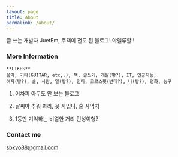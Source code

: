 ```yaml
---
layout: page
title: About
permalink: /about/
---
```


글 쓰는 개발자 JuetEm, 주객이 전도 된 블로그! 야렐루할!!

### More Information

```
**LIKES**
음악, 기타(GUITAR, etc,.), 책, 글쓰기, 개발(뙇?), IT, 인공지능, 
여자(뙇?), 술, 사람, 일(뙇?), 엄마, 크로스핏(변태?), 나(뙇?), 영화, 농구
```

1. 어차피 아무도 안 보는 블로그

1. 날씨야 추워 봐라, 옷 사입나, 술 사먹지

1. 1등만 기억하는 비열한 거리 인성이형?



### Contact me

[sbkyo88@gmail.com](mailto:sbkyo88@gmail.com)